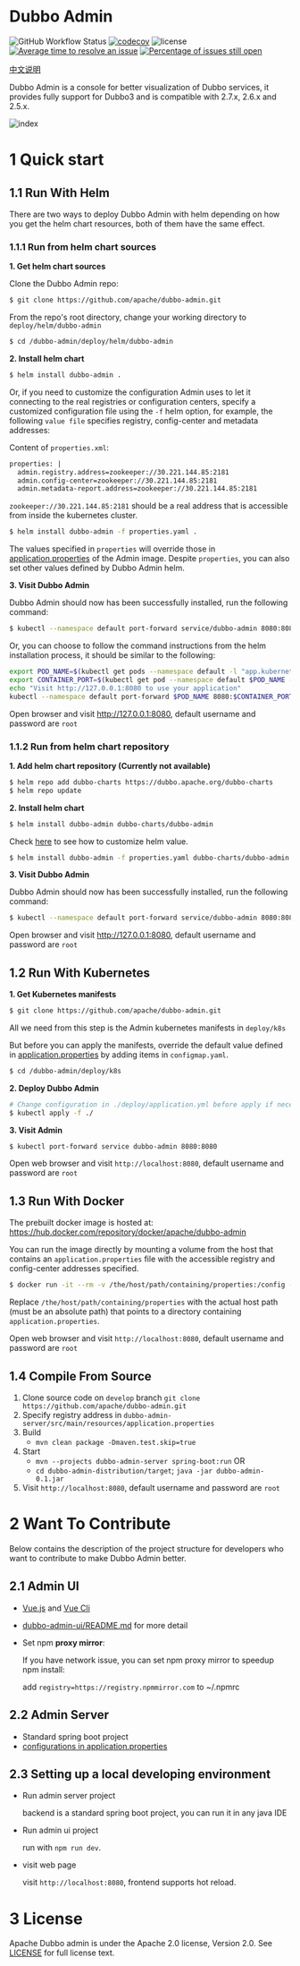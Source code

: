 # Dubbo Admin

![GitHub Workflow Status](https://img.shields.io/github/workflow/status/apache/dubbo-admin/CI)
[![codecov](https://codecov.io/gh/apache/dubbo-admin/branch/develop/graph/badge.svg)](https://codecov.io/gh/apache/dubbo-admin/branches/develop)
![license](https://img.shields.io/github/license/apache/dubbo-admin.svg)
[![Average time to resolve an issue](http://isitmaintained.com/badge/resolution/apache/dubbo-admin.svg)](http://isitmaintained.com/project/apache/dubbo-admin "Average time to resolve an issue")
[![Percentage of issues still open](http://isitmaintained.com/badge/open/apache/dubbo-admin.svg)](http://isitmaintained.com/project/apache/dubbo-admin "Percentage of issues still open")

[中文说明](README_ZH.md)

Dubbo Admin is a console for better visualization of Dubbo services, it provides fully support for Dubbo3 and is compatible with 2.7.x, 2.6.x and 2.5.x.

![index](https://raw.githubusercontent.com/apache/dubbo-admin/develop/doc/images/index.png)

# 1 Quick start
## 1.1 Run With Helm

There are two ways to deploy Dubbo Admin with helm depending on how you get the helm chart resources, both of them have the same effect.

### 1.1.1 Run from helm chart sources
**1. Get helm chart sources**

Clone the Dubbo Admin repo:

```sh
$ git clone https://github.com/apache/dubbo-admin.git
```

From the repo's root directory, change your working directory to `deploy/helm/dubbo-admin`
```sh
$ cd /dubbo-admin/deploy/helm/dubbo-admin
```
**2. Install helm chart**

```sh
$ helm install dubbo-admin .
```

Or, if you need to customize the configuration Admin uses to let it connecting to the real registries or configuration centers, specify a customized configuration file using the `-f` helm option, for example, the following `value file` specifies registry, config-center and metadata addresses:

Content of `properties.xml`:

```xml
properties: |
  admin.registry.address=zookeeper://30.221.144.85:2181
  admin.config-center=zookeeper://30.221.144.85:2181
  admin.metadata-report.address=zookeeper://30.221.144.85:2181
```

`zookeeper://30.221.144.85:2181` should be a real address that is accessible from inside the kubernetes cluster.

```sh
$ helm install dubbo-admin -f properties.yaml .
```

The values specified in `properties` will override those in [application.properties](./dubbo-admin-server/src/main/resources/application.properties) of the Admin image. Despite `properties`, you can also set other values defined by Dubbo Admin helm.

**3. Visit Dubbo Admin**

Dubbo Admin should now has been successfully installed, run the following command:

```sh
$ kubectl --namespace default port-forward service/dubbo-admin 8080:8080
```

Or, you can choose to follow the command instructions from the helm installation process, it should be similar to the following:
```sh
export POD_NAME=$(kubectl get pods --namespace default -l "app.kubernetes.io/name=dubbo-admin,app.kubernetes.io/instance=dubbo-admin" -o jsonpath="{.items[0].metadata.name}")
export CONTAINER_PORT=$(kubectl get pod --namespace default $POD_NAME -o jsonpath="{.spec.containers[0].ports[0].containerPort}")
echo "Visit http://127.0.0.1:8080 to use your application"
kubectl --namespace default port-forward $POD_NAME 8080:$CONTAINER_PORT
```

Open browser and visit http://127.0.0.1:8080, default username and password are `root`

### 1.1.2 Run from helm chart repository
**1. Add helm chart repository (Currently not available)**

```sh
$ helm repo add dubbo-charts https://dubbo.apache.org/dubbo-charts
$ helm repo update
```

**2. Install helm chart**
```sh
$ helm install dubbo-admin dubbo-charts/dubbo-admin
```

Check [here](#2-Install-helm-chart) to see how to customize helm value.

```sh
$ helm install dubbo-admin -f properties.yaml dubbo-charts/dubbo-admin
```

**3. Visit Dubbo Admin**

Dubbo Admin should now has been successfully installed, run the following command:

```sh
$ kubectl --namespace default port-forward service/dubbo-admin 8080:8080
```

Open browser and visit http://127.0.0.1:8080, default username and password are `root`

## 1.2 Run With Kubernetes

**1. Get Kubernetes manifests**
```sh
$ git clone https://github.com/apache/dubbo-admin.git
```

All we need from this step is the Admin kubernetes manifests in `deploy/k8s`

But before you can apply the manifests, override the default value defined in [application.properties](./dubbo-admin-server/src/main/resources/application.properties) by adding items in `configmap.yaml`.

```sh
$ cd /dubbo-admin/deploy/k8s
```

**2. Deploy Dubbo Admin**
```sh
# Change configuration in ./deploy/application.yml before apply if necessary
$ kubectl apply -f ./
```

**3. Visit Admin**
```sh
$ kubectl port-forward service dubbo-admin 8080:8080
```

Open web browser and visit `http://localhost:8080`, default username and password are `root`

## 1.3 Run With Docker
The prebuilt docker image is hosted at: https://hub.docker.com/repository/docker/apache/dubbo-admin

You can run the image directly by mounting a volume from the host that contains an `application.properties` file with the accessible registry and config-center addresses specified.

```sh
$ docker run -it --rm -v /the/host/path/containing/properties:/config -p 8080:8080 apache/dubbo-admin
```

Replace `/the/host/path/containing/properties` with the actual host path (must be an absolute path) that points to a directory containing `application.properties`.

Open web browser and visit `http://localhost:8080`, default username and password are `root`

## 1.4 Compile From Source
1. Clone source code on `develop` branch `git clone https://github.com/apache/dubbo-admin.git`
2. Specify registry address in `dubbo-admin-server/src/main/resources/application.properties`
3. Build
    - `mvn clean package -Dmaven.test.skip=true`
4. Start
    * `mvn --projects dubbo-admin-server spring-boot:run`
    OR
    * `cd dubbo-admin-distribution/target`;   `java -jar dubbo-admin-0.1.jar`
5. Visit `http://localhost:8080`, default username and password are `root`

# 2 Want To Contribute

Below contains the description of the project structure for developers who want to contribute to make Dubbo Admin better.

## 2.1 Admin UI

- [Vue.js](https://vuejs.org) and [Vue Cli](https://cli.vuejs.org/)
- [dubbo-admin-ui/README.md](dubbo-admin-ui/README.md) for more detail
- Set npm **proxy mirror**:

  If you have network issue, you can set npm proxy mirror to speedup npm install:

  add `registry=https://registry.npmmirror.com` to ~/.npmrc

## 2.2 Admin Server

* Standard spring boot project
* [configurations in application.properties](https://github.com/apache/dubbo-admin/wiki/Dubbo-Admin-configuration)


## 2.3 Setting up a local developing environment
* Run admin server project

  backend is a standard spring boot project, you can run it in any java IDE

* Run admin ui project

  run with `npm run dev`.

* visit web page

  visit `http://localhost:8080`, frontend supports hot reload.

# 3 License

Apache Dubbo admin is under the Apache 2.0 license, Version 2.0.
See [LICENSE](https://github.com/apache/dubbo-admin/blob/develop/LICENSE) for full license text.
